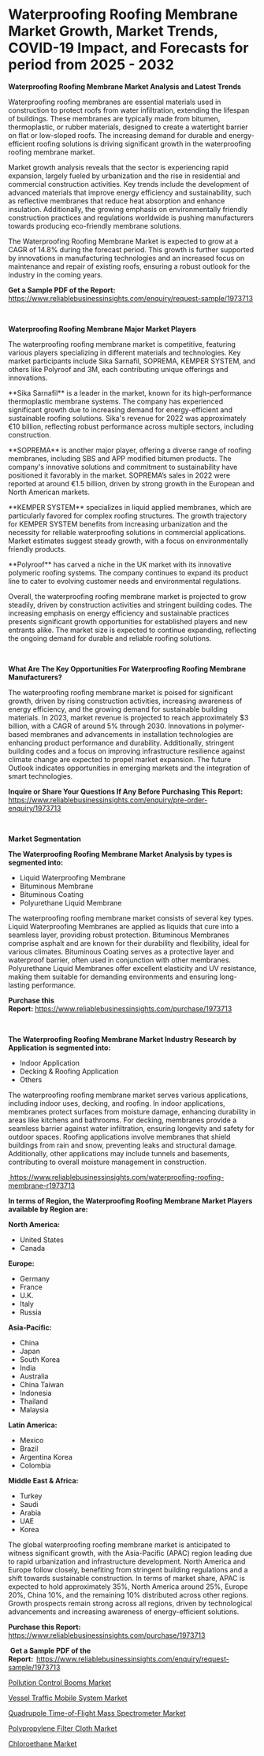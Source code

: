 <p><h1>Waterproofing Roofing Membrane Market Growth, Market Trends, COVID-19 Impact, and Forecasts for period from 2025 - 2032</h1></p><p><strong>Waterproofing Roofing Membrane Market Analysis and Latest Trends</strong></p>
<p><p>Waterproofing roofing membranes are essential materials used in construction to protect roofs from water infiltration, extending the lifespan of buildings. These membranes are typically made from bitumen, thermoplastic, or rubber materials, designed to create a watertight barrier on flat or low-sloped roofs. The increasing demand for durable and energy-efficient roofing solutions is driving significant growth in the waterproofing roofing membrane market.</p><p>Market growth analysis reveals that the sector is experiencing rapid expansion, largely fueled by urbanization and the rise in residential and commercial construction activities. Key trends include the development of advanced materials that improve energy efficiency and sustainability, such as reflective membranes that reduce heat absorption and enhance insulation. Additionally, the growing emphasis on environmentally friendly construction practices and regulations worldwide is pushing manufacturers towards producing eco-friendly membrane solutions.</p><p>The Waterproofing Roofing Membrane Market is expected to grow at a CAGR of 14.8% during the forecast period. This growth is further supported by innovations in manufacturing technologies and an increased focus on maintenance and repair of existing roofs, ensuring a robust outlook for the industry in the coming years.</p></p>
<p><strong>Get a Sample PDF of the Report:&nbsp;</strong> <a href="https://www.reliablebusinessinsights.com/enquiry/request-sample/1973713?utm_campaign=2310&utm_medium=2&utm_source=Github&utm_content=ia&utm_term=02042025&utm_id=waterproofing-roofing-membrane">https://www.reliablebusinessinsights.com/enquiry/request-sample/1973713</a></p>
<p>&nbsp;</p>
<p><strong>Waterproofing Roofing Membrane Major Market Players</strong></p>
<p><p>The waterproofing roofing membrane market is competitive, featuring various players specializing in different materials and technologies. Key market participants include Sika Sarnafil, SOPREMA, KEMPER SYSTEM, and others like Polyroof and 3M, each contributing unique offerings and innovations.</p><p>**Sika Sarnafil** is a leader in the market, known for its high-performance thermoplastic membrane systems. The company has experienced significant growth due to increasing demand for energy-efficient and sustainable roofing solutions. Sika's revenue for 2022 was approximately €10 billion, reflecting robust performance across multiple sectors, including construction.</p><p>**SOPREMA** is another major player, offering a diverse range of roofing membranes, including SBS and APP modified bitumen products. The company's innovative solutions and commitment to sustainability have positioned it favorably in the market. SOPREMA’s sales in 2022 were reported at around €1.5 billion, driven by strong growth in the European and North American markets.</p><p>**KEMPER SYSTEM** specializes in liquid applied membranes, which are particularly favored for complex roofing structures. The growth trajectory for KEMPER SYSTEM benefits from increasing urbanization and the necessity for reliable waterproofing solutions in commercial applications. Market estimates suggest steady growth, with a focus on environmentally friendly products.</p><p>**Polyroof** has carved a niche in the UK market with its innovative polymeric roofing systems. The company continues to expand its product line to cater to evolving customer needs and environmental regulations.</p><p>Overall, the waterproofing roofing membrane market is projected to grow steadily, driven by construction activities and stringent building codes. The increasing emphasis on energy efficiency and sustainable practices presents significant growth opportunities for established players and new entrants alike. The market size is expected to continue expanding, reflecting the ongoing demand for durable and reliable roofing solutions.</p></p>
<p>&nbsp;</p>
<p><strong>What Are The Key Opportunities For Waterproofing Roofing Membrane Manufacturers?</strong></p>
<p><p>The waterproofing roofing membrane market is poised for significant growth, driven by rising construction activities, increasing awareness of energy efficiency, and the growing demand for sustainable building materials. In 2023, market revenue is projected to reach approximately $3 billion, with a CAGR of around 5% through 2030. Innovations in polymer-based membranes and advancements in installation technologies are enhancing product performance and durability. Additionally, stringent building codes and a focus on improving infrastructure resilience against climate change are expected to propel market expansion. The future Outlook indicates opportunities in emerging markets and the integration of smart technologies.</p></p>
<p><strong>Inquire or Share Your Questions If Any Before Purchasing This Report:</strong> <a href="https://www.reliablebusinessinsights.com/enquiry/pre-order-enquiry/1973713?utm_campaign=2310&utm_medium=2&utm_source=Github&utm_content=ia&utm_term=02042025&utm_id=waterproofing-roofing-membrane">https://www.reliablebusinessinsights.com/enquiry/pre-order-enquiry/1973713</a></p>
<p>&nbsp;</p>
<p><strong>Market Segmentation</strong></p>
<p><strong>The Waterproofing Roofing Membrane Market Analysis by types is segmented into:</strong></p>
<p><ul><li>Liquid Waterproofing Membrane</li><li>Bituminous Membrane</li><li>Bituminous Coating</li><li>Polyurethane Liquid Membrane</li></ul></p>
<p><p>The waterproofing roofing membrane market consists of several key types. Liquid Waterproofing Membranes are applied as liquids that cure into a seamless layer, providing robust protection. Bituminous Membranes comprise asphalt and are known for their durability and flexibility, ideal for various climates. Bituminous Coating serves as a protective layer and waterproof barrier, often used in conjunction with other membranes. Polyurethane Liquid Membranes offer excellent elasticity and UV resistance, making them suitable for demanding environments and ensuring long-lasting performance.</p></p>
<p><strong>Purchase this Report:&nbsp;</strong><a href="https://www.reliablebusinessinsights.com/purchase/1973713?utm_campaign=2310&utm_medium=2&utm_source=Github&utm_content=ia&utm_term=02042025&utm_id=waterproofing-roofing-membrane">https://www.reliablebusinessinsights.com/purchase/1973713</a></p>
<p>&nbsp;</p>
<p><strong>The Waterproofing Roofing Membrane Market Industry Research by Application is segmented into:</strong></p>
<p><ul><li>Indoor Application</li><li>Decking & Roofing Application</li><li>Others</li></ul></p>
<p><p>The waterproofing roofing membrane market serves various applications, including indoor uses, decking, and roofing. In indoor applications, membranes protect surfaces from moisture damage, enhancing durability in areas like kitchens and bathrooms. For decking, membranes provide a seamless barrier against water infiltration, ensuring longevity and safety for outdoor spaces. Roofing applications involve membranes that shield buildings from rain and snow, preventing leaks and structural damage. Additionally, other applications may include tunnels and basements, contributing to overall moisture management in construction.</p></p>
<p><a href="https://www.reliablebusinessinsights.com/waterproofing-roofing-membrane-r1973713?utm_campaign=2310&utm_medium=2&utm_source=Github&utm_content=ia&utm_term=02042025&utm_id=waterproofing-roofing-membrane">&nbsp;https://www.reliablebusinessinsights.com/waterproofing-roofing-membrane-r1973713</a></p>
<p><strong>In terms of Region, the Waterproofing Roofing Membrane Market Players available by Region are:</strong></p>
<p>
    <p> <strong> North America: </strong>
        <ul>
            <li>United States</li>
            <li>Canada</li>
        </ul>
        </p> 
    <p> <strong> Europe: </strong>
        <ul>
            <li>Germany</li>
            <li>France</li>
            <li>U.K.</li>
            <li>Italy</li>
            <li>Russia</li>
        </ul>
        </p> 
    <p> <strong> Asia-Pacific: </strong>
        <ul>
            <li>China</li>
            <li>Japan</li>
            <li>South Korea</li>
            <li>India</li>
            <li>Australia</li>
            <li>China Taiwan</li>
            <li>Indonesia</li>
            <li>Thailand</li>
            <li>Malaysia</li>
        </ul>
        </p> 
    <p> <strong> Latin America: </strong>
        <ul>
            <li>Mexico</li>
            <li>Brazil</li>
            <li>Argentina Korea</li>
            <li>Colombia</li>
        </ul>
        </p> 
    <p> <strong> Middle East & Africa: </strong>
        <ul>
            <li>Turkey</li>
            <li>Saudi</li>
            <li>Arabia</li>
            <li>UAE</li>
            <li>Korea</li>
        </ul>
    </p>
    </p>
<p><p>The global waterproofing roofing membrane market is anticipated to witness significant growth, with the Asia-Pacific (APAC) region leading due to rapid urbanization and infrastructure development. North America and Europe follow closely, benefiting from stringent building regulations and a shift towards sustainable construction. In terms of market share, APAC is expected to hold approximately 35%, North America around 25%, Europe 20%, China 10%, and the remaining 10% distributed across other regions. Growth prospects remain strong across all regions, driven by technological advancements and increasing awareness of energy-efficient solutions.</p></p>
<p><strong>Purchase this Report: </strong><a href="https://www.reliablebusinessinsights.com/purchase/1973713?utm_campaign=2310&utm_medium=2&utm_source=Github&utm_content=ia&utm_term=02042025&utm_id=waterproofing-roofing-membrane">https://www.reliablebusinessinsights.com/purchase/1973713</a></p>
<p>&nbsp;<strong>Get a Sample PDF of the Report:&nbsp;&nbsp;</strong><a href="https://www.reliablebusinessinsights.com/enquiry/request-sample/1973713?utm_campaign=2310&utm_medium=2&utm_source=Github&utm_content=ia&utm_term=02042025&utm_id=waterproofing-roofing-membrane">https://www.reliablebusinessinsights.com/enquiry/request-sample/1973713</a></p>
<p><strong></strong></p>
<p><p><a href="https://www.linkedin.com/pulse/pollution-control-booms-market-analysis-industry-share-357le?utm_campaign=2310&utm_medium=2&utm_source=Github&utm_content=ia&utm_term=02042025&utm_id=waterproofing-roofing-membrane">Pollution Control Booms Market</a></p><p><a href="https://www.linkedin.com/pulse/vessel-traffic-mobile-system-market-insights-size-share-zqkde?utm_campaign=2310&utm_medium=2&utm_source=Github&utm_content=ia&utm_term=02042025&utm_id=waterproofing-roofing-membrane">Vessel Traffic Mobile System Market</a></p><p><a href="https://www.linkedin.com/pulse/forecasting-quadrupole-time-of-flight-mass-spectrometer-njf9e?utm_campaign=2310&utm_medium=2&utm_source=Github&utm_content=ia&utm_term=02042025&utm_id=waterproofing-roofing-membrane">Quadrupole Time-of-Flight Mass Spectrometer Market</a></p><p><a href="https://github.com/calizlewin2f/Market-Research-Report-List-1/blob/main/polypropylene-filter-cloth-market.md?utm_campaign=2310&utm_medium=2&utm_source=Github&utm_content=ia&utm_term=02042025&utm_id=waterproofing-roofing-membrane">Polypropylene Filter Cloth Market</a></p><p><a href="https://github.com/janustabarf2/Market-Research-Report-List-1/blob/main/chloroethane-market.md?utm_campaign=2310&utm_medium=2&utm_source=Github&utm_content=ia&utm_term=02042025&utm_id=waterproofing-roofing-membrane">Chloroethane Market</a></p></p>
